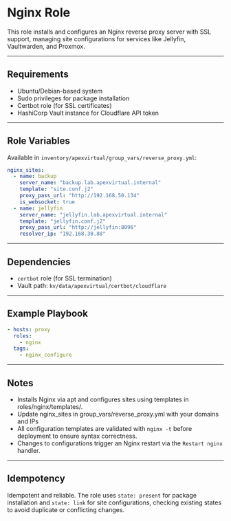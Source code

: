 # Nginx Role

This role installs and configures an Nginx reverse proxy server with SSL support, managing site configurations for services like Jellyfin, Vaultwarden, and Proxmox.

---

## Requirements
* Ubuntu/Debian-based system  
* Sudo privileges for package installation  
* Certbot role (for SSL certificates)  
* HashiCorp Vault instance for Cloudflare API token  

---

## Role Variables
Available in `inventory/apexvirtual/group_vars/reverse_proxy.yml`:

```yaml
nginx_sites:
  - name: backup
    server_name: "backup.lab.apexvirtual.internal"
    template: "site.conf.j2"
    proxy_pass_url: "http://192.168.50.134"
    is_websocket: true
  - name: jellyfin
    server_name: "jellyfin.lab.apexvirtual.internal"
    template: "jellyfin.conf.j2"
    proxy_pass_url: "http://jellyfin:8096"
    resolver_ip: "192.168.30.88"
```

---

## Dependencies
- `certbot` role (for SSL termination)
- Vault path: `kv/data/apexvirtual/certbot/cloudflare`

---

## Example Playbook
```yaml
- hosts: proxy
  roles:
    - nginx
  tags:
    - nginx_configure
```

---

## Notes
- Installs Nginx via apt and configures sites using templates in roles/nginx/templates/.
- Update nginx_sites in group_vars/reverse_proxy.yml with your domains and IPs
- All configuration templates are validated with `nginx -t` before deployment to ensure syntax correctness.
- Changes to configurations trigger an Nginx restart via the `Restart nginx` handler.

---

## Idempotency
Idempotent and reliable. The role uses `state: present` for package installation and `state: link` for site configurations, checking existing states to avoid duplicate or conflicting changes.